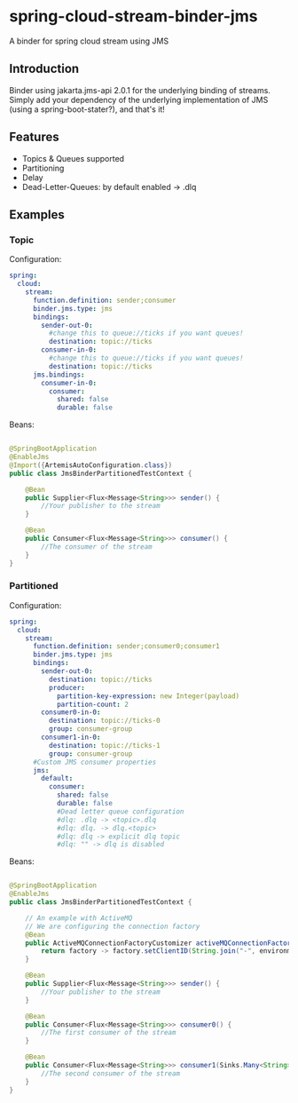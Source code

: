 # spring-cloud-stream-binder-jms

A binder for spring cloud stream using JMS

## Introduction

Binder using jakarta.jms-api 2.0.1 for the underlying binding of streams.  
Simply add your dependency of the underlying implementation of JMS (using a spring-boot-stater?), and that's it!

## Features

- Topics & Queues supported
- Partitioning
- Delay
- Dead-Letter-Queues: by default enabled -> <topicName>.dlq

## Examples

### Topic

Configuration:

```yaml
spring:
  cloud:
    stream:
      function.definition: sender;consumer
      binder.jms.type: jms
      bindings:
        sender-out-0:
          #change this to queue://ticks if you want queues!
          destination: topic://ticks
        consumer-in-0:
          #change this to queue://ticks if you want queues!
          destination: topic://ticks
      jms.bindings:
        consumer-in-0:
          consumer:
            shared: false
            durable: false
```

Beans:

```java

@SpringBootApplication
@EnableJms
@Import({ArtemisAutoConfiguration.class})
public class JmsBinderPartitionedTestContext {

    @Bean
    public Supplier<Flux<Message<String>>> sender() {
        //Your publisher to the stream
    }

    @Bean
    public Consumer<Flux<Message<String>>> consumer() {
        //The consumer of the stream
    }
}
```

### Partitioned

Configuration:

```yaml
spring:
  cloud:
    stream:
      function.definition: sender;consumer0;consumer1
      binder.jms.type: jms
      bindings:
        sender-out-0:
          destination: topic://ticks
          producer:
            partition-key-expression: new Integer(payload)
            partition-count: 2
        consumer0-in-0:
          destination: topic://ticks-0
          group: consumer-group
        consumer1-in-0:
          destination: topic://ticks-1
          group: consumer-group
      #Custom JMS consumer properties
      jms:
        default:
          consumer:
            shared: false
            durable: false
            #Dead letter queue configuration
            #dlq: .dlq -> <topic>.dlq
            #dlq: dlq. -> dlq.<topic>
            #dlq: dlq -> explicit dlq topic
            #dlq: "" -> dlq is disabled
```

Beans:

```java

@SpringBootApplication
@EnableJms
public class JmsBinderPartitionedTestContext {

    // An example with ActiveMQ
    // We are configuring the connection factory
    @Bean
    public ActiveMQConnectionFactoryCustomizer activeMQConnectionFactoryCustomizer(Environment environment) {
        return factory -> factory.setClientID(String.join("-", environment.getActiveProfiles()));
    }

    @Bean
    public Supplier<Flux<Message<String>>> sender() {
        //Your publisher to the stream
    }

    @Bean
    public Consumer<Flux<Message<String>>> consumer0() {
        //The first consumer of the stream
    }

    @Bean
    public Consumer<Flux<Message<String>>> consumer1(Sinks.Many<String> out1) {
        //The second consumer of the stream
    }
}
```
